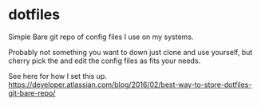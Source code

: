 # dotfiles
Simple Bare git repo of config files I use on my systems.

Probably not something you want to down just clone and use yourself, but cherry pick the and edit the config files as fits your needs. 

See here for how I set this up.
https://developer.atlassian.com/blog/2016/02/best-way-to-store-dotfiles-git-bare-repo/
